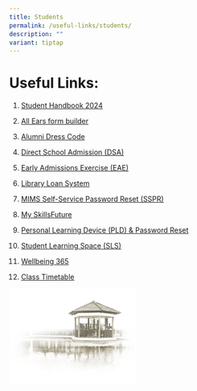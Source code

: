 ```yaml
---
title: Students
permalink: /useful-links/students/
description: ""
variant: tiptap
---
```

<h1><strong>Useful Links:</strong></h1>
<ol data-tight="true" class="tight">
<li>
<p><a href="/files/2024_CCHY_Handbook.pdf" rel="noopener noreferrer nofollow" target="_blank">Student Handbook 2024</a>
</p>
</li>
<li>
<p><a href="https://forms.moe.edu.sg/" rel="noopener noreferrer nofollow" target="_blank">All Ears form builder</a>
</p>
</li>
<li>
<p><a href="/our-community/chung-cheng-family/chung-cheng-high-school-yishun-alumni" rel="noopener noreferrer nofollow" target="_blank">Alumni Dress Code</a>
</p>
</li>
<li>
<p><a href="/admission/direct-school-admission-dsa" rel="noopener noreferrer nofollow" target="_blank">Direct School Admission (DSA)</a>
</p>
</li>
<li>
<p><a href="https://eae.polytechnic.edu.sg/eaeStudIns/menu.jsp" rel="noopener noreferrer nofollow" target="_blank">Early Admissions Exercise (EAE)</a>
</p>
</li>
<li>
<p><a href="https://schoolibrary.moe.edu.sg/chungchenghighyishun" rel="noopener noreferrer nofollow" target="_blank">Library Loan System</a>
</p>
</li>
<li>
<p><a href="https://mims.moe.gov.sg/sspr" rel="noopener noreferrer nofollow" target="_blank">MIMS Self-Service Password Reset (SSPR)</a>
</p>
</li>
<li>
<p><a href="https://www.myskillsfuture.gov.sg/content/student/en/secondary.html" rel="noopener noreferrer nofollow" target="_blank">My SkillsFuture</a>
</p>
</li>
<li>
<p><a href="/personal-learning-device-pld-password-reset/" rel="noopener noreferrer nofollow" target="_blank">Personal Learning Device (PLD) &amp; Password Reset</a>
</p>
</li>
<li>
<p><a href="https://vle.learning.moe.edu.sg/login" rel="noopener noreferrer nofollow" target="_blank">Student Learning Space (SLS)</a>
</p>
</li>
<li>
<p><a href="/our-curriculum/student-development/wellbeing-365" rel="noopener noreferrer nofollow" target="_blank">Wellbeing 365</a>
</p>
</li>
<li>
<p><a href="https://cchy.edupage.org/timetable" rel="noopener noreferrer nofollow" target="_blank">Class Timetable</a>
</p>
</li>
</ol>
<div class="isomer-image-wrapper">
<img style="width:50%" height="auto" width="100%" src="/images/pavilion.png">
</div>
<p></p>